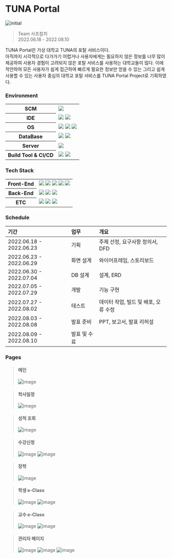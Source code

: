 # TUNA Portal
![initial](https://user-images.githubusercontent.com/95123287/182013597-5d53d790-7909-44d5-9911-caa9f0470de1.jpg)  

> Team 사조참치  
> 2022.06.18 - 2022.08.10  

TUNA Portal은 가상 대학교 TUNA의 포탈 서비스이다.  
아직까지 시각적으로 다가가기 어렵거나 사용자에게는 필요하지 않은 정보를 너무 많이 제공하여 사용자 경험이 고려되지 않은 포탈 서비스를 사용하는 대학교들이 많다. 이에 착안하여 모든 사용자가 쉽게 접근하여 빠르게 필요한 정보만 얻을 수 있는 그리고 쉽게 사용할 수 있는 사용자 중심의 대학교 포탈 서비스를 TUNA Portal Project로 기획하였다.

### Environment
<table>
<tr>
<th>SCM</th>
<td><img src="https://img.shields.io/badge/Github-181717?style=flat-square&logo=GitHub&logoColor=white"/></td>
</tr>
<tr>
<th>IDE</th>
<td><img src="https://img.shields.io/badge/Eclipse-2C2255?style=flat-square&logo=Eclipse&logoColor=white"/> <img src="https://img.shields.io/badge/VSCode-007ACC?style=flat-square&logo=Visual Studio Code&logoColor=white"/></td>
</tr>
<tr>
<th>OS</th>
<td><img src="https://img.shields.io/badge/Windows-0078D6?style=flat-square&logo=Windows&logoColor=white"/> <img src="https://img.shields.io/badge/Ubuntu-E95420?style=flat-square&logo=Ubuntu&logoColor=white"/> <img src="https://img.shields.io/badge/AWS-232F3E?style=flat-square&logo=Amazon AWS&logoColor=white"/></td>
</tr>
<tr>
<th>DataBase</th>
<td><img src="https://img.shields.io/badge/Oracle 11g-F80000?style=flat-square&logo=Oracle&logoColor=white"/> <img src="https://img.shields.io/badge/AWS-232F3E?style=flat-square&logo=Amazon AWS&logoColor=white"/></td>
</tr>
<tr>
<th>Server</th>
<td><img src="https://img.shields.io/badge/Tomcat 9.0-F8DC75?style=flat-square&logo=Apache Tomcat&logoColor=black"/></td>
</tr>
<tr>
<th>Build Tool & CI/CD</th>
<td><img src="https://img.shields.io/badge/Maven-C71A36?style=flat-square&logo=Apache Maven&logoColor=white"/> <img src="https://img.shields.io/badge/Jenkins-D24939?style=flat-square&logo=Jenkins&logoColor=white"/></td>
</tr>
</table>

### Tech Stack
<table>
<tr>
<th>Front-End</th>
<td><img src="https://img.shields.io/badge/HTML5-E34F26?style=flat-square&logo=HTML5&logoColor=white"/> <img src="https://img.shields.io/badge/CSS3-1572B6?style=flat-square&logo=CSS3&logoColor=white"/> <img src="https://img.shields.io/badge/JavaScript-F7DF1E?style=flat-square&logo=JavaScript&logoColor=black"/> <img src="https://img.shields.io/badge/Thymeleaf-005F0F?style=flat-square&logo=Thymeleaf&logoColor=white"/> <img src="https://img.shields.io/badge/Bootstrap-7952B3?style=flat-square&logo=Bootstrap&logoColor=white"/></td>
</tr>
<tr>
<th>Back-End</th>
<td><img src="https://img.shields.io/badge/Spring-6DB33F?style=flat-square&logo=Spring&logoColor=white"/> <img src="https://img.shields.io/badge/Spring Security-6DB33F?style=flat-square&logo=Spring Security&logoColor=white"/> <img src="https://img.shields.io/badge/JAVA-007396?style=flat-square&logo=Java&logoColor=white"/></td>
</tr>
<th>ETC</th>
<td><img src="https://img.shields.io/badge/Simple Captcha-41454A?style=flat-square&logoColor=white"/> <img src="https://img.shields.io/badge/Google Mail-4285F4?style=flat-square&logo=Google&logoColor=white"/> <img src="https://img.shields.io/badge/Kakao Address API-FFCD00?style=flat-square&logo=Kakao&logoColor=black"/></td>
</tr>
</table>

### Schedule
|기간|업무|개요|
|:---|:---|:---|
|2022.06.18 - 2022.06.23|기획|주제 선정, 요구사항 정의서, DFD|
|2022.06.23 - 2022.06.29|화면 설계|와이어프레임, 스토리보드|
|2022.06.30 - 2022.07.04|DB 설계|설계, ERD|
|2022.07.05 - 2022.07.29|개발|기능 구현|
|2022.07.27 - 2022.08.02|테스트|데이터 작업, 빌드 및 배포, 오류 수정|
|2022.08.03 - 2022.08.08|발표 준비|PPT, 보고서, 발표 리허설|
|2022.08.09 - 2022.08.10|발표 및 수료||

### Pages
> #### 메인
> ![image](https://user-images.githubusercontent.com/95123287/183274328-ad1612df-437f-434f-a9fb-288a2cd43f9c.png)

> #### 학사일정
> ![image](https://user-images.githubusercontent.com/95123287/183274345-e8cf60f9-1ca6-42f0-a7ea-a15b58f9619e.png)

> #### 성적 조회
> ![image](https://user-images.githubusercontent.com/95123287/183277790-783600fd-98e6-4a32-b6c3-d0160fe24fcd.png)

> #### 수강신청
> ![image](https://user-images.githubusercontent.com/95123287/183274337-2857e02c-057c-41de-9c21-e73658d50ba1.png)
> ![image](https://user-images.githubusercontent.com/95123287/183277406-580c7944-ff64-4ef0-960d-875c1eb68191.png)

> #### 장학
> ![image](https://user-images.githubusercontent.com/95123287/183276993-262edb43-6ea4-470c-a46c-09f7ae1985d2.png)

> #### 학생 e-Class
> ![image](https://user-images.githubusercontent.com/95123287/183274349-14879b21-d476-4904-99d4-3ca8fffd5c4e.png)
> ![image](https://user-images.githubusercontent.com/95123287/183277284-74f121eb-09d3-4252-82e4-777437e31aa2.png)

> #### 교수 e-Class
> ![image](https://user-images.githubusercontent.com/95123287/183276979-59df8a36-40e3-4103-9ab8-b5a38d5e510c.png)
> ![image](https://user-images.githubusercontent.com/95123287/183277351-82eec44a-a79c-41b2-901d-9442b7aa1c8d.png)

> #### 관리자 페이지
> ![image](https://user-images.githubusercontent.com/95123287/183277502-526e4442-c3b7-40aa-95ae-3d2651386afc.png)
> ![image](https://user-images.githubusercontent.com/95123287/183277393-7e93af17-8c03-4796-8a02-496374bbb483.png)
> ![image](https://user-images.githubusercontent.com/95123287/183277038-0a524872-c4a3-430e-8f06-ffc1d9159994.png)
